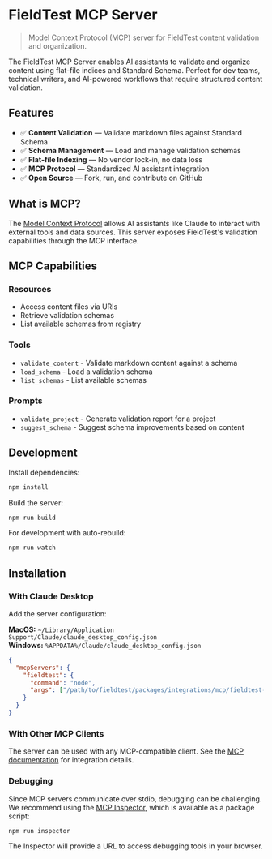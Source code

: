 # FieldTest MCP Server

> Model Context Protocol (MCP) server for FieldTest content validation and organization.

The FieldTest MCP Server enables AI assistants to validate and organize content using flat-file indices and Standard Schema. Perfect for dev teams, technical writers, and AI-powered workflows that require structured content validation.

## Features

- ✅ **Content Validation** — Validate markdown files against Standard Schema
- ✅ **Schema Management** — Load and manage validation schemas
- ✅ **Flat-file Indexing** — No vendor lock-in, no data loss
- ✅ **MCP Protocol** — Standardized AI assistant integration
- ✅ **Open Source** — Fork, run, and contribute on GitHub

## What is MCP?

The [Model Context Protocol](https://modelcontextprotocol.io) allows AI assistants like Claude to interact with external tools and data sources. This server exposes FieldTest's validation capabilities through the MCP interface.

## MCP Capabilities

### Resources

- Access content files via URIs
- Retrieve validation schemas
- List available schemas from registry

### Tools

- `validate_content` - Validate markdown content against a schema
- `load_schema` - Load a validation schema
- `list_schemas` - List available schemas

### Prompts

- `validate_project` - Generate validation report for a project
- `suggest_schema` - Suggest schema improvements based on content

## Development

Install dependencies:

```bash
npm install
```

Build the server:

```bash
npm run build
```

For development with auto-rebuild:

```bash
npm run watch
```

## Installation

### With Claude Desktop

Add the server configuration:

**MacOS:** `~/Library/Application Support/Claude/claude_desktop_config.json`  
**Windows:** `%APPDATA%/Claude/claude_desktop_config.json`

```json
{
  "mcpServers": {
    "fieldtest": {
      "command": "node",
      "args": ["/path/to/fieldtest/packages/integrations/mcp/fieldtest-mcp-server/build/index.js"]
    }
  }
}
```

### With Other MCP Clients

The server can be used with any MCP-compatible client. See the [MCP documentation](https://modelcontextprotocol.io) for integration details.

### Debugging

Since MCP servers communicate over stdio, debugging can be challenging. We recommend using the [MCP Inspector](https://github.com/modelcontextprotocol/inspector), which is available as a package script:

```bash
npm run inspector
```

The Inspector will provide a URL to access debugging tools in your browser.
